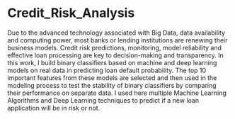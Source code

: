 # Credit_Risk_Analysis
Due to the advanced technology associated with Big Data, data availability and computing power, most banks or lending institutions are renewing their business models. Credit risk predictions, monitoring, model reliability and effective loan processing are key to decision-making and transparency. In this work, I build binary classifiers based on machine and deep learning models on real data in predicting loan default probability. The top 10 important features from these models are selected and then used in the modeling process to test the stability of binary classifiers by comparing their performance on separate data. I used here multiple Machine Learning Algorithms and Deep Learning techniques to predict if a new loan application will be in risk or not. 
